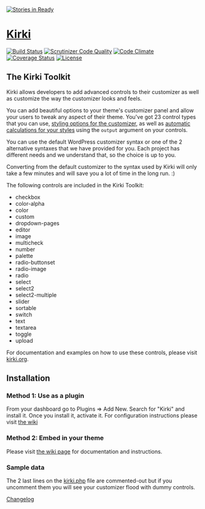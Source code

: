 [![Stories in Ready](https://badge.waffle.io/reduxframework/kirki.png?label=ready&title=Ready)](https://waffle.io/reduxframework/kirki)
# [Kirki](http://kirki.org) #

[![Build Status](https://travis-ci.org/reduxframework/kirki.svg?branch=master)](https://travis-ci.org/reduxframework/kirki) [![Scrutinizer Code Quality](https://scrutinizer-ci.com/g/reduxframework/kirki/badges/quality-score.png?b=master)](https://scrutinizer-ci.com/g/reduxframework/kirki/?branch=master) [![Code Climate](https://codeclimate.com/github/aristath/kirki/badges/gpa.svg)](https://codeclimate.com/github/aristath/kirki) [![Coverage Status](https://coveralls.io/repos/reduxframework/kirki/badge.svg?branch=master)](https://coveralls.io/r/reduxframework/kirki?branch=master) [![License](https://img.shields.io/badge/license-GPL--2.0%2B-red.svg)](https://raw.githubusercontent.com/reduxframework/kirki/master/LICENSE)

## The Kirki Toolkit

Kirki allows developers to add advanced controls to their customizer as well as customize the way the customizer looks and feels.

You can add beautiful options to your theme's customizer panel and allow your users to tweak any aspect of their theme.
You've got 23 control types that you can use, [styling options for the customizer](https://github.com/reduxframework/kirki/wiki/Styling-the-Customizer), as well as [automatic calculations for your styles](https://github.com/reduxframework/kirki/wiki/output) using the `output` argument on your controls.

You can use the default WordPress customizer syntax or one of the 2 alternative syntaxes that we have provided for you. Each project has different needs and we understand that, so the choice is up to you.

Converting from the default customizer to the syntax used by Kirki will only take a few minutes and will save you a lot of time in the long run. :)

The following controls are included in the Kirki Toolkit:

* checkbox
* color-alpha
* color
* custom
* dropdown-pages
* editor
* image
* multicheck
* number
* palette
* radio-buttonset
* radio-image
* radio
* select
* select2
* select2-multiple
* slider
* sortable
* switch
* text
* textarea
* toggle
* upload

For documentation and examples on how to use these controls, please visit [kirki.org](http://kirki.org/#fields).


## Installation

### Method 1: Use as a plugin
From your dashboard go to Plugins => Add New.
Search for "Kirki" and install it.
Once you install it, activate it.
For configuration instructions please visit [the wiki](https://github.com/reduxframework/kirki/wiki)

### Method 2: Embed in your theme
Please visit [the wiki page](https://github.com/reduxframework/kirki/wiki/Embedding-in-a-theme) for documentation and instructions.


### Sample data

The 2 last lines on the [kirki.php](https://github.com/reduxframework/kirki/blob/master/kirki.php) file are commented-out but if you uncomment them you will see your customizer flood with dummy controls.

[Changelog](https://github.com/aristath/kirki/wiki/Changelog)
